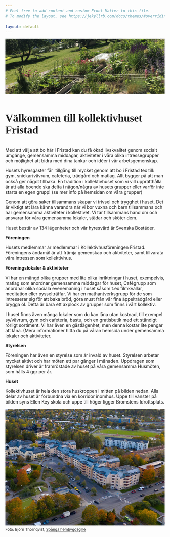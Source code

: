 ```yaml
---
# Feel free to add content and custom Front Matter to this file.
# To modify the layout, see https://jekyllrb.com/docs/themes/#overriding-theme-defaults

layout: default
---
```


<img src = "/odlingslotter.jpg">
<br>
<br>
<h1 style="font-family:serif;"><big>Välkommen till kollektivhuset Fristad</big></h1>
<br>
Med att välja att bo här i Fristad kan du få ökad livskvalitet genom socialt umgänge, gemensamma middagar, aktiviteter i våra olika intressegrupper och möjlighet att bidra med dina tankar och idéer i vår arbetsgemenskap.

Husets hyresgäster får  tillgång till mycket genom att bo i Fristad tex till: gym, snickar/vävrum, cafeteria, trädgård och matlag. Allt bygger på att man också ger något tillbaka. En tradition i kollektivhuset som vi vill upprätthålla är att alla boende ska delta i någon/några av husets grupper eller varför inte starta en egen grupp! (se mer info på hemsidan om våra grupper)

Genom att göra saker tillsammans skapar vi trivsel och trygghet i huset. Det är viktigt att lära känna varandra när vi bor vuxna och barn tillsammans och har gemensamma aktiviteter i kollektivet. Vi tar tillsammans hand om och ansvarar för våra gemensamma lokaler, städar och sköter dem.

Huset består av 134 lägenheter och vår hyresvärd är Svenska Bostäder.

<strong>Föreningen</strong>

Husets medlemmar är medlemmar i Kollektivhusföreningen Fristad. Föreningens ändamål är att främja gemenskap och aktviteter, samt tillvarata våra intressen som kollektivhus.

<strong>Föreningslokaler &amp; aktiviteter</strong>

Vi har en mängd olika grupper med lite olika inriktningar i huset, exempelvis, matlag som anordnar gemensamma middagar för huset, Cafégrupp som anordnar olika sociala evenemaning i huset såsom t.ex filmkvällar, meditation eller pysselträffar. Vi har en mathantverksgrupp för de som intresserar sig för att baka bröd, göra must från vår fina äppelträdgård eller brygga öl. Detta är bara ett axplock av grupper som finns i vårt kollektiv.

I huset finns även många lokaler som du kan låna utan kostnad, till exempel sy/vävrum, gym och cafeteria, bastu, och en gratisbutik med ett ständigt rörligt sortiment. Vi har även en gästlägenhet, men denna kostar lite pengar att låna. (Mera informationer hitta du på våran hemsida under gemensamma lokaler och aktiviteter.

<strong>Styrelsen</strong>

Föreningen har även en styrelse som är invald av huset. Styrelsen arbetar mycket aktivt och har möten ett par gånger i månaden. Uppdragen som styrelsen driver är framröstade av huset på våra gemensamma Husmöten, som hålls 4 ggr per år.

<strong>Huset</strong>

Kollektivhuset är hela den stora huskroppen i mitten på bilden nedan. Alla delar av huset är förbundna via en korridor inomhus. Uppe till vänster på bilden syns Ellen Key skola och uppe till höger ligger Bromstens Idrottsplats.

<a href="/assets/fristad_drone.jpg"><img src="/assets/fristad_drone_cut.jpg"></a>
<br>
<small>Foto: Björn Thörnqvist, <a href="https://www.spangahembygdsgille.se">Spånga hembygdsgille</a></small>

